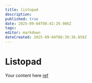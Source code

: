 ```yaml
---
title: listopad
description: 
published: true
date: 2025-09-04T08:42:29.986Z
tags: 
editor: markdown
dateCreated: 2025-09-04T08:39:36.859Z
---
```


# Listopad
Your content here
[ref](/cs/listopad/ref)